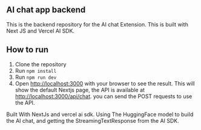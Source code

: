## AI chat app backend

This is the backend repository for the AI chat Extension. This is built with Next JS and Vercel AI SDK.

## How to run

1. Clone the repository
2. Run `npm install`
3. Run `npm run dev`
4. Open [http://localhost:3000](http://localhost:3000) with your browser to see the result. This will show the default Nextjs page, the API is available at [http://localhost:3000/api/chat](http://localhost:3000/api/chat). you can send the POST requests to use the API.

Built With NextJs and vercel ai sdk. Using The HuggingFace model to build the AI chat, and getting the StreamingTextResponse from the AI SDK.
